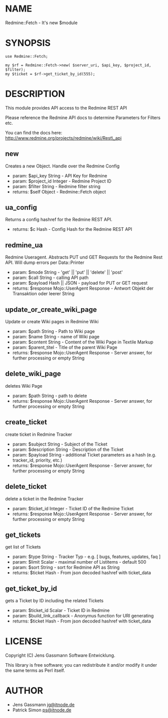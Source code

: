 # NAME

Redmine::Fetch - It's new $module

# SYNOPSIS

    use Redmine::Fetch;

    my $rf = Redmine::Fetch->new( $server_uri, $api_key, $project_id, $filter);
    my $ticket = $rf->get_ticket_by_id(555);

# DESCRIPTION

This module provides API access to the Redmine REST API

Please reference the Redmine API docs to determine Parameters for Filters etc.

You can find the docs here: http://www.redmine.org/projects/redmine/wiki/Rest\_api

## new

Creates a new Object. Handle over the Redmine Config

- param: $api\_key String - API Key for Redmine
- param: $project\_id Integer - Redmine Project ID
- param: $filter String - Redmine filter string
- returns: $self Object - Redmine::Fetch object

## ua\_config

Returns a config hashref for the Redmine REST API.

- returns: $c Hash - Config Hash for the Redmine REST API

## redmine\_ua

Redmine Useragent. Abstracts PUT und GET Requests for the Redmine Rest API. Will dump errors per Data::Printer

- param: $mode String - 'get' || 'put' || 'delete' || 'post'
- param: $call String - calling API path
- param: $payload Hash || JSON - payload for PUT or GET request
- returns: $response Mojo::UserAgent Response - Antwort Objekt der Transaktion oder leerer String

## update\_or\_create\_wiki\_page

Update or create Wiki pages in Redmine Wiki

- param: $path String - Path to Wiki page
- param: $name String - name of Wiki page
- param: $content String - Content of the Wiki Page in Textile Markup
- param: $parent\_titel - Title of the parent Wiki Page
- returns: $response Mojo::UserAgent Response - Server answer, for further processing or empty String

## delete\_wiki\_page

deletes Wiki Page

- param: $path String - path to delete
- returns: $response Mojo::UserAgent Response - Server answer, for further processing or empty String

## create\_ticket

create ticket in Redmine Tracker

- param: $subject String - Subject of the Ticket
- param: $description String - Description of the Ticket
- param: $payload String - additional Ticket parameters as a hash (e.g. tracker\_id, priority, etc.)
- returns: $response Mojo::UserAgent Response - Server answer, for further processing or empty String

## delete\_ticket

delete a ticket in the Redmine Tracker

- param: $ticket\_id Integer - Ticket ID of the Redmine Ticket
- returns: $response Mojo::UserAgent Response - Server answer, for further processing or empty String

## get\_tickets

get list of Tickets

- param: $type String - Tracker Typ - e.g. \[ bugs, features, updates, faq \]
- param: $limit Scalar - maximal number of Listitems - default 500
- param: $sort String - sort for Redmine API as String
- returns: $ticket Hash - From json decoded hashref with ticket\_data

## get\_ticket\_by\_id

gets a Ticket by ID including the related Tickets

- param: $ticket\_id Scalar - Ticket ID in Redmine
- param: $build\_link\_callback - Anonymus function for URI generating
- returns: $ticket Hash - From json decoded hashref with ticket\_data

# LICENSE

Copyright (C) Jens Gassmann Software Entwicklung.

This library is free software; you can redistribute it and/or modify
it under the same terms as Perl itself.

# AUTHOR

- Jens Gassmann <jg@itnode.de>
- Patrick Simon <ps@itnode.de>
